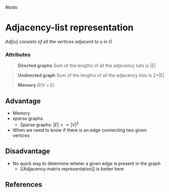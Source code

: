 #todo 

# Adjacency-list representation
*$Adj[u]$ consists of all the vertices adjacent to u in G*

### Attributes
> **Directed graphs**
> Sum of the lengths of all the adjacency lists is |E|


> **Undirected graph**
> Sum of the lengths of all the adjacency lists is 2*|E|

> **Memory**
> $\Theta(V+E)$
## Advantage
- Memory
- *sparse* graphs
	- Sparse graphs: $|E| << |V|^2$
- When we need to know if there is an edge connecting two given vertices
## Disadvantage
- No quick way to determine wheter a given edge is present in the graph
	- [[Adjacency-matrix representation]] is better here
## References